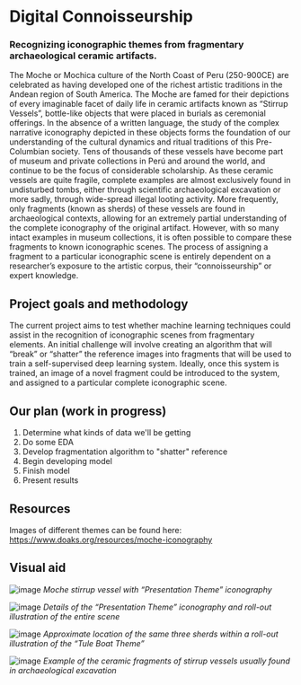 # Digital Connoisseurship

### Recognizing iconographic themes from fragmentary archaeological ceramic artifacts.

The Moche or Mochica culture of the North Coast of Peru (250-900CE) are celebrated as having developed one of the richest artistic traditions in the Andean region of South America.  The Moche are famed for their depictions of every imaginable facet of daily life in ceramic artifacts known as “Stirrup Vessels”, bottle-like objects that were placed in burials as ceremonial offerings. In the absence of a written language, the study of the complex narrative iconography depicted in these objects forms the foundation of our understanding of the cultural dynamics and ritual traditions of this Pre-Columbian society. Tens of thousands of these vessels have become part of museum and private collections in Perú and around the world, and continue to be the focus of considerable scholarship. As these ceramic vessels are quite fragile, complete examples are almost exclusively found in undisturbed tombs, either through scientific archaeological excavation or more sadly, through wide-spread illegal looting activity.  More frequently, only fragments (known as sherds) of these vessels are found in archaeological contexts, allowing for an extremely partial understanding of the complete iconography of the original artifact. However, with so many intact examples in museum collections, it is often possible to compare these fragments to known iconographic scenes. The process of assigning a fragment to a particular iconographic scene is entirely dependent on a researcher’s exposure to the artistic corpus, their “connoisseurship” or expert knowledge.  

## Project goals and methodology

The current project aims to test whether machine learning techniques could assist in the recognition of iconographic scenes from fragmentary elements. An initial challenge will involve creating an algorithm that will “break” or “shatter” the reference images into fragments that will be used to train a self-supervised deep learning system. Ideally, once this system is trained, an image of a novel fragment could be introduced to the system, and assigned to a particular complete iconographic scene.

## Our plan (work in progress)

1. Determine what kinds of data we'll be getting
2. Do some EDA
3. Develop fragmentation algorithm to "shatter" reference 
4. Begin developing model
5. Finish model
6. Present results

## Resources
Images of different themes can be found here: https://www.doaks.org/resources/moche-iconography 
 
## Visual aid

![image](https://user-images.githubusercontent.com/66532042/117084680-6aa04300-ad0d-11eb-88ee-0b0b8b1fff44.png)
*Moche stirrup vessel with “Presentation Theme” iconography*


![image](https://user-images.githubusercontent.com/66532042/117084693-7ab82280-ad0d-11eb-8a57-aa035954f13d.png)
*Details of the “Presentation Theme” iconography and roll-out illustration of the entire scene*


![image](https://user-images.githubusercontent.com/66532042/117084837-d71b4200-ad0d-11eb-99f0-0fe45d17519b.png)
*Approximate location of the same three sherds within a roll-out illustration of the “Tule Boat Theme”*


![image](https://user-images.githubusercontent.com/66532042/117084809-cb2f8000-ad0d-11eb-9d69-5231f5b2a2db.png)
*Example of the ceramic fragments of stirrup vessels usually found in archaeological excavation*
